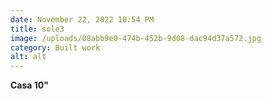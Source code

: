 ```yaml
---
date: November 22, 2022 10:54 PM
title: sole3
image: /uploads/08abb9e0-474b-452b-9d08-dac94d37a572.jpg
category: Built work
alt: alt
---
```

**Casa 10"**